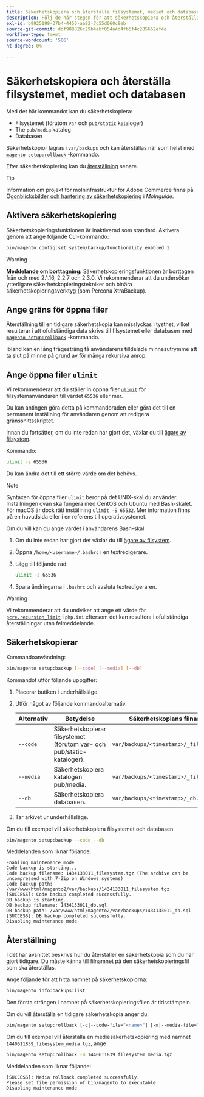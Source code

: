 ```yaml
---
title: Säkerhetskopiera och återställa filsystemet, mediet och databasen
description: Följ de här stegen för att säkerhetskopiera och återställa ditt Adobe Commerce-program.
exl-id: b9925198-37b4-4456-aa82-7c55d060c9eb
source-git-commit: ddf988826c29b4ebf054a4d4fb5f4c285662ef4e
workflow-type: tm+mt
source-wordcount: '506'
ht-degree: 0%

---
```


# Säkerhetskopiera och återställa filsystemet, mediet och databasen

Med det här kommandot kan du säkerhetskopiera:

* Filsystemet (förutom `var` och `pub/static` kataloger)
* The `pub/media` katalog
* Databasen

Säkerhetskopior lagras i `var/backups` och kan återställas när som helst med [`magento setup:rollback`](uninstall-modules.md#roll-back-the-file-system-database-or-media-files) -kommando.

Efter säkerhetskopiering kan du [återställning](#rollback) senare.

>[!TIP]
>
>Information om projekt för molninfrastruktur för Adobe Commerce finns på [Ögonblicksbilder och hantering av säkerhetskopiering](https://devdocs.magento.com/cloud/project/project-webint-snap.html) i _Molnguide_.

## Aktivera säkerhetskopiering

Säkerhetskopieringsfunktionen är inaktiverad som standard. Aktivera genom att ange följande CLI-kommando:

```bash
bin/magento config:set system/backup/functionality_enabled 1
```

>[!WARNING]
>
>**Meddelande om borttagning:**
>Säkerhetskopieringsfunktionen är borttagen från och med 2.1.16, 2.2.7 och 2.3.0. Vi rekommenderar att du undersöker ytterligare säkerhetskopieringstekniker och binära säkerhetskopieringsverktyg (som Percona XtraBackup).

## Ange gräns för öppna filer

Återställning till en tidigare säkerhetskopia kan misslyckas i tysthet, vilket resulterar i att ofullständiga data skrivs till filsystemet eller databasen med [`magento setup:rollback`](uninstall-modules.md#roll-back-the-file-system-database-or-media-files) -kommando.

Ibland kan en lång frågesträng få användarens tilldelade minnesutrymme att ta slut på minne på grund av för många rekursiva anrop.

## Ange öppna filer `ulimit`

Vi rekommenderar att du ställer in öppna filer [`ulimit`](https://ss64.com/bash/ulimit.html) för filsystemanvändaren till värdet `65536` eller mer.

Du kan antingen göra detta på kommandoraden eller göra det till en permanent inställning för användaren genom att redigera gränssnittsskriptet.

Innan du fortsätter, om du inte redan har gjort det, växlar du till [ägare av filsystem](../prerequisites/file-system/overview.md).

Kommando:

```bash
ulimit -s 65536
```

Du kan ändra det till ett större värde om det behövs.

>[!NOTE]
>
>Syntaxen för öppna filer `ulimit` beror på det UNIX-skal du använder. Inställningen ovan ska fungera med CentOS och Ubuntu med Bash-skalet. För macOS är dock rätt inställning `ulimit -S 65532`. Mer information finns på en huvudsida eller i en referens till operativsystemet.

Om du vill kan du ange värdet i användarens Bash-skal:

1. Om du inte redan har gjort det växlar du till [ägare av filsystem](../prerequisites/file-system/overview.md).
1. Öppna `/home/<username>/.bashrc` i en textredigerare.
1. Lägg till följande rad:

   ```bash
   ulimit -s 65536
   ```

1. Spara ändringarna i `.bashrc` och avsluta textredigeraren.

>[!WARNING]
>
>Vi rekommenderar att du undviker att ange ett värde för [`pcre.recursion_limit`](https://www.php.net/manual/en/pcre.configuration.php) i `php.ini` eftersom det kan resultera i ofullständiga återställningar utan felmeddelande.

## Säkerhetskopierar

Kommandoanvändning:

```bash
bin/magento setup:backup [--code] [--media] [--db]
```

Kommandot utför följande uppgifter:

1. Placerar butiken i underhållsläge.
1. Utför något av följande kommandoalternativ.

   | Alternativ | Betydelse | Säkerhetskopians filnamn och plats |
   |--- |--- |--- |
   | `--code` | Säkerhetskopierar filsystemet (förutom var- och pub/static-kataloger). | `var/backups/<timestamp>/_filesystem.tgz` |
   | `--media` | Säkerhetskopiera katalogen pub/media. | `var/backups/<timestamp>/_filesystem_media.tgz` |
   | `--db` | Säkerhetskopiera databasen. | `var/backups/<timestamp>/_db.sql` |

1. Tar arkivet ur underhållsläge.

Om du till exempel vill säkerhetskopiera filsystemet och databasen

```bash
bin/magento setup:backup --code --db
```

Meddelanden som liknar följande:

```terminal
Enabling maintenance mode
Code backup is starting...
Code backup filename: 1434133011_filesystem.tgz (The archive can be uncompressed with 7-Zip on Windows systems)
Code backup path: /var/www/html/magento2/var/backups/1434133011_filesystem.tgz
[SUCCESS]: Code backup completed successfully.
DB backup is starting...
DB backup filename: 1434133011_db.sql
DB backup path: /var/www/html/magento2/var/backups/1434133011_db.sql
[SUCCESS]: DB backup completed successfully.
Disabling maintenance mode
```

## Återställning

I det här avsnittet beskrivs hur du återställer en säkerhetskopia som du har gjort tidigare. Du måste känna till filnamnet på den säkerhetskopieringsfil som ska återställas.

Ange följande för att hitta namnet på säkerhetskopiorna:

```bash
bin/magento info:backups:list
```

Den första strängen i namnet på säkerhetskopieringsfilen är tidsstämpeln.

Om du vill återställa en tidigare säkerhetskopia anger du:

```bash
bin/magento setup:rollback [-c|--code-file="<name>"] [-m|--media-file="<name>"] [-d|--db-file="<name>"]
```

Om du till exempel vill återställa en mediesäkerhetskopiering med namnet `1440611839_filesystem_media.tgz`, ange

```bash
bin/magento setup:rollback -m 1440611839_filesystem_media.tgz
```

Meddelanden som liknar följande:

```terminal
[SUCCESS]: Media rollback completed successfully.
Please set file permission of bin/magento to executable
Disabling maintenance mode
```
